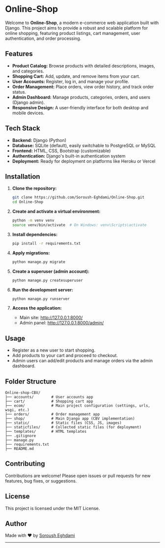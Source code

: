 # Online-Shop

Welcome to **Online-Shop**, a modern e-commerce web application built with Django. This project aims to provide a robust and scalable platform for online shopping, featuring product listings, cart management, user authentication, and order processing.

## Features

- **Product Catalog:** Browse products with detailed descriptions, images, and categories.
- **Shopping Cart:** Add, update, and remove items from your cart.
- **User Accounts:** Register, log in, and manage your profile.
- **Order Management:** Place orders, view order history, and track order status.
- **Admin Dashboard:** Manage products, categories, orders, and users (Django admin).
- **Responsive Design:** A user-friendly interface for both desktop and mobile devices.

## Tech Stack

- **Backend:** Django (Python)
- **Database:** SQLite (default), easily switchable to PostgreSQL or MySQL
- **Frontend:** HTML, CSS, Bootstrap (customizable)
- **Authentication:** Django's built-in authentication system
- **Deployment:** Ready for deployment on platforms like Heroku or Vercel

## Installation

1. **Clone the repository:**
   ```bash
   git clone https://github.com/Soroush-Eghdami/Online-Shop.git
   cd Online-Shop
   ```

2. **Create and activate a virtual environment:**
   ```bash
   python -m venv venv
   source venv/bin/activate  # On Windows: venv\Scripts\activate
   ```

3. **Install dependencies:**
   ```bash
   pip install -r requirements.txt
   ```

4. **Apply migrations:**
   ```bash
   python manage.py migrate
   ```

5. **Create a superuser (admin account):**
   ```bash
   python manage.py createsuperuser
   ```

6. **Run the development server:**
   ```bash
   python manage.py runserver
   ```

7. **Access the application:**
   - Main site: http://127.0.0.1:8000/
   - Admin panel: http://127.0.0.1:8000/admin/

## Usage

- Register as a new user to start shopping.
- Add products to your cart and proceed to checkout.
- Admin users can add/edit products and manage orders via the admin dashboard.

## Folder Structure

```
Online-shop-CBV/
├── accounts/        # User accounts app
├── cart/            # Shopping cart app
├── ecom/            # Main project configuration (settings, urls, wsgi, etc.)
├── orders/          # Order management app
├── shop/            # Main Django app (CBV implementation)
├── static/          # Static files (CSS, JS, images)
├── staticfiles/     # Collected static files (for deployment)
├── templates/       # HTML templates
├── .gitignore
├── manage.py
├── requirements.txt
├── README.md
```

## Contributing

Contributions are welcome! Please open issues or pull requests for new features, bug fixes, or suggestions.

## License

This project is licensed under the MIT License.

## Author

Made with ❤️ by [Soroush Eghdami](https://github.com/Soroush-Eghdami)

---


